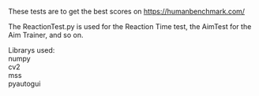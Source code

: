These tests are to get the best scores on https://humanbenchmark.com/  
  
The ReactionTest.py is used for the Reaction Time test, the AimTest for the Aim Trainer, and so on.  
  
Librarys used:  
numpy  
cv2  
mss  
pyautogui  
